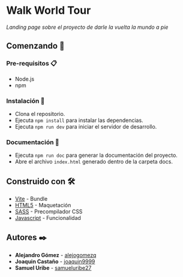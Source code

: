 # Walk World Tour

_Landing page sobre el proyecto de darle la vuelta la mundo a pie_

## Comenzando 🚀

### Pre-requisitos 📋

- Node.js
- npm

### Instalación 🔧

- Clona el repositorio.
- Ejecuta `npm install` para instalar las dependencias.
- Ejecuta `npm run dev` para iniciar el servidor de desarrollo.

### Documentación 🔧

- Ejecuta `npm run doc` para generar la documentación del proyecto.
- Abre el archivo `index.html` generado dentro de la carpeta docs.

## Construido con 🛠️

- [Vite](https://vitejs.dev) - Bundle
- [HTML5](https://developer.mozilla.org/es/docs/Web/HTML) - Maquetación
- [SASS](https://sass-lang.com/) - Precompilador CSS
- [Javascript](https://developer.mozilla.org/es/docs/Web/JavaScript) - Funcionalidad

## Autores ✒️

- **Alejandro Gómez** - [alejogomezq](https://github.com/AlejoGomezQ)
- **Joaquin Castaño** - [joaquin9999](https://github.com/Joaquin9999)
- **Samuel Uribe** - [samueluribe27](https://github.com/samueluribe27)

